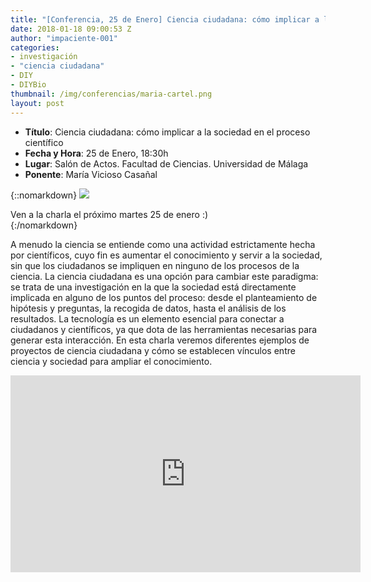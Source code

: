 ```yaml
---
title: "[Conferencia, 25 de Enero] Ciencia ciudadana: cómo implicar a la sociedad en el proceso científico"
date: 2018-01-18 09:00:53 Z
author: "impaciente-001"
categories:
- investigación
- "ciencia ciudadana"
- DIY
- DIYBio
thumbnail: /img/conferencias/maria-cartel.png
layout: post
---
```


- **Título**: Ciencia ciudadana: cómo implicar a la sociedad en el proceso científico
- **Fecha y Hora**: 25 de Enero, 18:30h
- **Lugar**:  Salón de Actos. Facultad de Ciencias. Universidad de Málaga
- **Ponente**: María Vicioso Casañal

{::nomarkdown}
<img src="{{ site.baseurl }}/img/conferencias/maria-cartel.png">
<div class="piefoto"> Ven a la charla el próximo martes 25 de enero :) </div>
{:/nomarkdown}

A menudo la ciencia se entiende como una actividad estrictamente hecha por científicos, cuyo fin es aumentar el conocimiento y servir a la sociedad, sin que los ciudadanos se impliquen en ninguno de los procesos de la ciencia. La ciencia ciudadana es una opción para cambiar este paradigma: se trata de una investigación en la que la sociedad está directamente implicada en alguno de los puntos del proceso: desde el planteamiento de hipótesis y preguntas, la recogida de datos, hasta el análisis de los resultados. La tecnología es un elemento esencial para conectar a ciudadanos y científicos, ya que dota de las herramientas necesarias para generar esta interacción. En esta charla veremos diferentes ejemplos de proyectos de ciencia ciudadana y cómo se establecen vínculos entre ciencia y sociedad para ampliar el conocimiento.

<iframe width="560" height="315" src="https://www.youtube.com/embed/FtQ0L1bYMNw" frameborder="0" allow="autoplay; encrypted-media" allowfullscreen></iframe>
